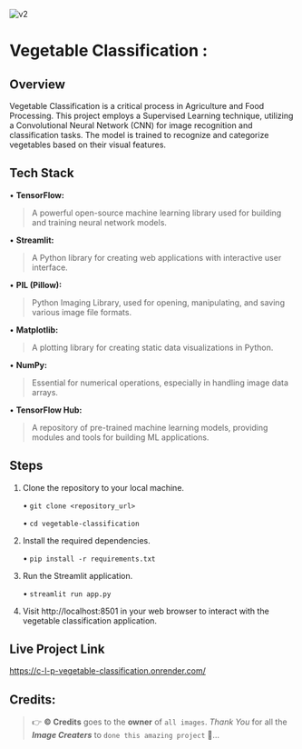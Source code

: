 ![v2](https://github.com/C-Logesh-Perumal-29/C_L_P-Vegetable_Classification/assets/125385633/8953d96f-0613-45c5-b26d-25369683ab70)

# Vegetable Classification :

## Overview

Vegetable Classification is a critical process in Agriculture and Food Processing. This project employs a Supervised Learning technique, utilizing a Convolutional Neural Network (CNN) for image recognition and classification tasks. The model is trained to recognize and categorize vegetables based on their visual features.

## Tech Stack

   •	**TensorFlow:** 
   
   > A powerful open-source machine learning library used for building and training neural network models. 
   
   •	**Streamlit:** 
   
   > A Python library for creating web applications with interactive user interface.
   
   •	**PIL (Pillow):**
   
   > Python Imaging Library, used for opening, manipulating, and saving various image file formats.
   
   •	**Matplotlib:** 
   
   > A plotting library for creating static data visualizations in Python.
   
   •	**NumPy:** 
   
   > Essential for numerical operations, especially in handling image data arrays.
   
   •	**TensorFlow Hub:** 
   
   > A repository of pre-trained machine learning models, providing modules and tools for building ML applications.

## Steps 

1.	Clone the repository to your local machine.

  	•	`git clone <repository_url>`  <br>
   
     •	`cd vegetable-classification` 
  	
2.	Install the required dependencies.

  	•	`pip install -r requirements.txt`
  	
3.	Run the Streamlit application.

  	•	`streamlit run app.py`
  	
4.	Visit http://localhost:8501 in your web browser to interact with the vegetable classification application.

## Live Project Link

https://c-l-p-vegetable-classification.onrender.com/

## Credits:

  > 👉 **©️ Credits** goes to the **owner** of `all images`. _Thank You_ for all the _**Image Creaters**_ to `done this amazing project` 🤝...

